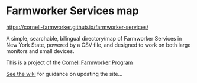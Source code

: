# Farmworker Services map

https://cornell-farmworker.github.io/farmworker-services/

A simple, searchable, bilingual directory/map of Farmworker Services in New York State, powered by a CSV file, and designed to work on both large monitors and small devices.

This is a project of the [Cornell Farmworker Program](https://cardi.cals.cornell.edu/programs/farmworker/)


[See the wiki](https://github.com/cornell-farmworker/farmworker-services/wiki) for guidance on updating the site...
